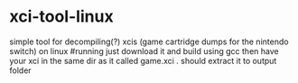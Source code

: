 # xci-tool-linux
simple tool for decompiling(?) xcis (game cartridge dumps for the nintendo switch) on linux
#running
just download it and build using gcc then have your xci in the same dir as it called game.xci . should extract it to output folder
